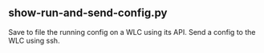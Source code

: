 ## show-run-and-send-config.py
Save to file the running config on a WLC using its API.
Send a config to the WLC using ssh.
